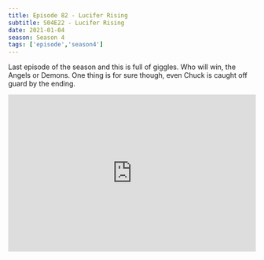 ```yaml
---
title: Episode 82 - Lucifer Rising
subtitle: S04E22 - Lucifer Rising
date: 2021-01-04
season: Season 4
tags: ['episode','season4']
---
```


Last episode of the season and this is full of giggles. Who will win, the Angels or Demons. One thing is for sure though, even Chuck is caught off guard by the ending.

<iframe src="https://cast.rocks/player/27557/Supernatural-82-Lucifer-Rising.mp3?episodeTitle=Episode%2082%20-%20Lucifer%20Rising&podcastTitle=Couple%20of%20Idjits&episodeDate=January%205th%2C%202021&imageURL=https%3A%2F%2Fcast.rocks%2Fhosting%2F27557%2Ffeeds%2FCAURZ.jpg" style="border: none; min-height: 265px; max-height: 320px; max-width: 558px; min-width: 270px; width: 100%; height: 100%;" scrollbars="no"></iframe>
